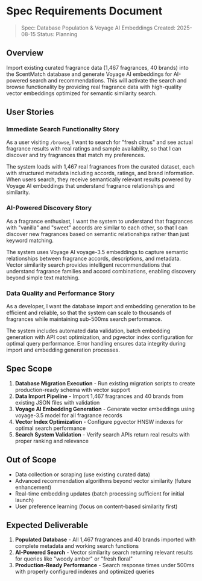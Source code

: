 # Spec Requirements Document

> Spec: Database Population & Voyage AI Embeddings
> Created: 2025-08-15
> Status: Planning

## Overview

Import existing curated fragrance data (1,467 fragrances, 40 brands) into the ScentMatch database and generate Voyage AI embeddings for AI-powered search and recommendations. This will activate the search and browse functionality by providing real fragrance data with high-quality vector embeddings optimized for semantic similarity search.

## User Stories

### Immediate Search Functionality Story

As a user visiting `/browse`, I want to search for "fresh citrus" and see actual fragrance results with real ratings and sample availability, so that I can discover and try fragrances that match my preferences.

The system loads with 1,467 real fragrances from the curated dataset, each with structured metadata including accords, ratings, and brand information. When users search, they receive semantically relevant results powered by Voyage AI embeddings that understand fragrance relationships and similarity.

### AI-Powered Discovery Story

As a fragrance enthusiast, I want the system to understand that fragrances with "vanilla" and "sweet" accords are similar to each other, so that I can discover new fragrances based on semantic relationships rather than just keyword matching.

The system uses Voyage AI voyage-3.5 embeddings to capture semantic relationships between fragrance accords, descriptions, and metadata. Vector similarity search provides intelligent recommendations that understand fragrance families and accord combinations, enabling discovery beyond simple text matching.

### Data Quality and Performance Story

As a developer, I want the database import and embedding generation to be efficient and reliable, so that the system can scale to thousands of fragrances while maintaining sub-500ms search performance.

The system includes automated data validation, batch embedding generation with API cost optimization, and pgvector index configuration for optimal query performance. Error handling ensures data integrity during import and embedding generation processes.

## Spec Scope

1. **Database Migration Execution** - Run existing migration scripts to create production-ready schema with vector support
2. **Data Import Pipeline** - Import 1,467 fragrances and 40 brands from existing JSON files with validation
3. **Voyage AI Embedding Generation** - Generate vector embeddings using voyage-3.5 model for all fragrance records
4. **Vector Index Optimization** - Configure pgvector HNSW indexes for optimal search performance
5. **Search System Validation** - Verify search APIs return real results with proper ranking and relevance

## Out of Scope

- Data collection or scraping (use existing curated data)
- Advanced recommendation algorithms beyond vector similarity (future enhancement)
- Real-time embedding updates (batch processing sufficient for initial launch)
- User preference learning (focus on content-based similarity first)

## Expected Deliverable

1. **Populated Database** - All 1,467 fragrances and 40 brands imported with complete metadata and working search functions
2. **AI-Powered Search** - Vector similarity search returning relevant results for queries like "woody amber" or "fresh floral"
3. **Production-Ready Performance** - Search response times under 500ms with properly configured indexes and optimized queries